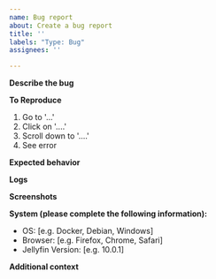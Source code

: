 ```yaml
---
name: Bug report
about: Create a bug report
title: ''
labels: "Type: Bug"
assignees: ''

---
```


**Describe the bug**
<!-- A clear and concise description of what the bug is. -->

**To Reproduce**
<!-- Steps to reproduce the behavior: -->
1. Go to '...'
2. Click on '....'
3. Scroll down to '....'
4. See error

**Expected behavior**
<!-- A clear and concise description of what you expected to happen. -->

**Logs**
<!-- Please paste any log errors. -->

**Screenshots**
<!-- If applicable, add screenshots to help explain your problem. -->

**System (please complete the following information):**
 - OS: [e.g. Docker, Debian, Windows]
 - Browser: [e.g. Firefox, Chrome, Safari]
 - Jellyfin Version: [e.g. 10.0.1]

**Additional context**
<!-- Add any other context about the problem here. -->
